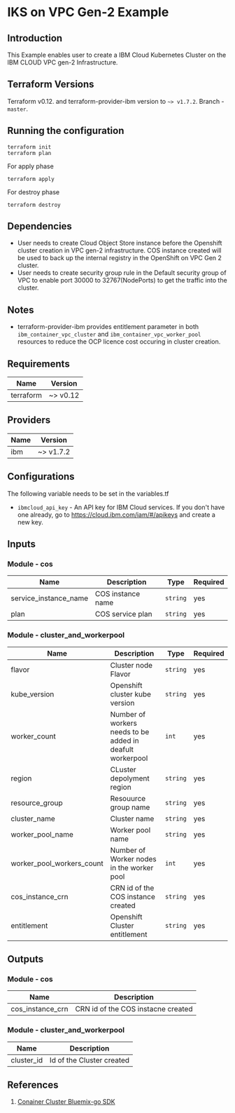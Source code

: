 # IKS on VPC Gen-2 Example

## Introduction
This Example enables user to create a IBM Cloud Kubernetes Cluster on the IBM CLOUD VPC gen-2 Infrastructure.

## Terraform Versions
Terraform v0.12. and terraform-provider-ibm version to `~> v1.7.2`. Branch - `master`.

## Running the configuration
```shell
terraform init
terraform plan
```

For apply phase

```shell
terraform apply
```
 
 For destroy phase

```shell
terraform destroy
```  

## Dependencies
- User needs to create Cloud Object Store instance before the Openshift cluster creation in VPC gen-2 infrastructure. COS instance created will be used to back up the internal registry in the OpenShift on VPC Gen 2 cluster.
- User needs to create security group rule in the Default security group of VPC to enable port 30000 to 32767(NodePorts) to get the traffic into the cluster.


## Notes
- terraform-provider-ibm provides entitlement parameter in both `ibm_container_vpc_cluster` and `ibm_container_vpc_worker_pool` resources to reduce the OCP licence cost occuring in cluster creation.

<!-- BEGINNING OF PRE-COMMIT-TERRAFORM DOCS HOOK -->
## Requirements

| Name      | Version       |
|-----------|---------------|
| terraform | ~> v0.12      |

## Providers

| Name | Version   |
|------|-----------|
| ibm  | ~> v1.7.2 |

## Configurations
The following variable needs to be set in the variables.tf
* `ibmcloud_api_key` - An API key for IBM Cloud services. If you don't have one already, go to https://cloud.ibm.com/iam/#/apikeys and create a new key.

## Inputs

### Module - cos
| Name                   | Description                                            | Type    | Required |
|------------------------|--------------------------------------------------------|---------|----------|
|service_instance_name   | COS instance name                                      |`string` |   yes    |
|plan                    | COS service plan                                       |`string` |   yes    |

### Module - cluster_and_workerpool
| Name                     | Description                                               | Type    | Required |
|--------------------------|-----------------------------------------------------------|---------|----------|
|flavor                    | Cluster node Flavor                                       |`string` |   yes    |
|kube_version              | Openshift cluster kube version                            |`string` |   yes    |
|worker_count              | Number of workers needs to be added in deafult workerpool |`int`    |   yes    |
|region                    | CLuster depolyment region                                 |`string` |   yes    |
|resource_group            | Resouurce group name                                      |`string` |   yes    |
|cluster_name              | Cluster name                                              |`string` |   yes    |
|worker_pool_name          | Worker pool name                                          |`string` |   yes    |
|worker_pool_workers_count | Number of Worker nodes in the worker pool                 |`int`    |   yes    |
|cos_instance_crn          | CRN id of the COS instance created                        |`string` |   yes    |
|entitlement               | Openshift Cluster entitlement                             |`string` |   yes    |

## Outputs

### Module - cos
| Name             | Description                               |
|------------------|-------------------------------------------|
|cos_instance_crn  | CRN id of the COS instacne created        |

### Module - cluster_and_workerpool
| Name             | Description                               |
|------------------|-------------------------------------------|
|cluster_id        | Id of the Cluster created                 |

<!-- END OF PRE-COMMIT-TERRAFORM DOCS HOOK -->

## References

1. [Conainer Cluster Bluemix-go SDK](https://github.com/IBM-Cloud/bluemix-go/tree/master/api/container/containerv2)
